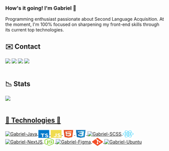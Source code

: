 ### How's it going! I'm Gabriel 👋

<p>Programming enthusiast passionate about Second Language Acquisition. At the moment, I'm 100% focused on sharpening my front-end skills through its current top technologies.</p>

## ✉️ Contact

<div> 
  <a href = "mailto:gabrielmgarcia96@gmail.com"><img src="https://img.shields.io/badge/-Gmail-red" target="_blank"></a>
  <a href="https://instagram.com/gabrielmedeirosg" target="_blank"><img src="https://img.shields.io/badge/-Insta-pink target="_blank"></a>
  <a href = "https://br.pinterest.com/innerspeaker12" target="_blank"><img src="https://img.shields.io/badge/-Pinterest-red" target="_blank"></a>
  <a href = "https://twitter.com/codinginrainbow" target="_blank"><img src="https://img.shields.io/badge/-Twitter-blue" target="_blank"></a>
</div><br>

## 📉 Stats

<div align="left">
  <a href="https://github.com/codinginrainbows">
  <img height="160em" src="https://github-readme-stats.vercel.app/api/top-langs/?username=codinginrainbows&layout=compact&langs_count=7&theme=tokyonight"/>
</div><br>
  
## 🧰 Technologies 🧰
  
<div style="display: inline_block">
  <img align="center" alt="Gabriel-Java" height="25" width="35" src="https://cdn.jsdelivr.net/gh/devicons/devicon/icons/java/java-original.svg" />
  <img align="center" alt="Gabriel-Ts" height="25" width="35" src="https://raw.githubusercontent.com/devicons/devicon/master/icons/typescript/typescript-plain.svg">
  <img align="center" alt="Gabriel-Js" height="25" width="35" src="https://raw.githubusercontent.com/devicons/devicon/master/icons/javascript/javascript-plain.svg">
  <img align="center" alt="Gabriel-HTML" height="25" width="35" src="https://raw.githubusercontent.com/devicons/devicon/master/icons/html5/html5-original.svg">
  <img align="center" alt="Gabriel-CSS" height="25" width="35" src="https://raw.githubusercontent.com/devicons/devicon/master/icons/css3/css3-original.svg">
  <img align="center" alt="Gabriel-SCSS" height="25" width="35" src="https://cdn.jsdelivr.net/gh/devicons/devicon/icons/sass/sass-original.svg" />
  <img align="center" alt="Gabriel-React" height="25" width="35" src="https://raw.githubusercontent.com/devicons/devicon/master/icons/react/react-original.svg">
  <img align="center" alt="Gabriel-NextJS" height="25" width="35" src="https://cdn.jsdelivr.net/gh/devicons/devicon/icons/nextjs/nextjs-original.svg" />
  <img align="center" alt="Gabriel-Node" height="25" width="35" src="https://raw.githubusercontent.com/devicons/devicon/master/icons/nodejs/nodejs-original.svg">
  <img align="center" alt="Gabriel-Figma" height="25" width="35" src="https://cdn.jsdelivr.net/gh/devicons/devicon/icons/figma/figma-original.svg" />
  <img align="center" alt="Gabriel-Git" height="25" width="35" src="https://raw.githubusercontent.com/devicons/devicon/master/icons/git/git-original.svg">
  <img align="center" alt="Gabriel-Ubuntu" height="25" width="35" src="https://cdn.jsdelivr.net/gh/devicons/devicon/icons/ubuntu/ubuntu-plain.svg" />
</div><br>
